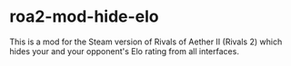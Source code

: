 # roa2-mod-hide-elo
This is a mod for the Steam version of Rivals of Aether II (Rivals 2) which hides your and your opponent's Elo rating from all interfaces.
